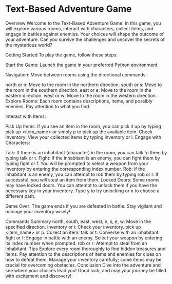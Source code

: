 # Text-Based Adventure Game
Overview
Welcome to the Text-Based Adventure Game! In this game, you will explore various rooms, interact with characters, collect items, and engage in battles against enemies. Your choices will shape the outcome of your adventure. Can you survive the challenges and uncover the secrets of the mysterious world?

Getting Started
To play the game, follow these steps:

Start the Game: Launch the game in your preferred Python environment.

Navigation: Move between rooms using the directional commands:

north or n: Move to the room in the northern direction.
south or s: Move to the room in the southern direction.
east or e: Move to the room in the eastern direction.
west or w: Move to the room in the western direction.
Explore Rooms: Each room contains descriptions, items, and possibly enemies. Pay attention to what you find.

Interact with Items:

Pick Up Items: If you see an item in the room, you can pick it up by typing pick up <item_name> or simply p to pick up the available item.
Check Inventory: View your collected items by typing inventory or i.
Engage with Characters:

Talk: If there is an inhabitant (character) in the room, you can talk to them by typing talk or t.
Fight: If the inhabitant is an enemy, you can fight them by typing fight or f. You will be prompted to select a weapon from your inventory by entering the corresponding index number.
Rob: If the inhabitant is an enemy, you can attempt to rob them by typing rob or r. If successful, you will steal an item from them.
Locked Doors: Some rooms may have locked doors. You can attempt to unlock them if you have the necessary key in your inventory. Type y to try unlocking or n to choose a different path.

Game Over: The game ends if you are defeated in battle. Stay vigilant and manage your inventory wisely!

Commands Summary
north, south, east, west, n, s, e, w: Move in the specified direction.
inventory or i: Check your inventory.
pick up <item_name> or p: Collect an item.
talk or t: Converse with an inhabitant.
fight or f: Engage in battle with an enemy. Select your weapon by entering its index number when prompted.
rob or r: Attempt to steal from an inhabitant.
Tips
Explore every room thoroughly to find hidden treasures and items.
Pay attention to the descriptions of items and enemies for clues on how to defeat them.
Manage your inventory carefully; some items may be crucial for overcoming obstacles.
Conclusion
Dive into the adventure and see where your choices lead you! Good luck, and may your journey be filled with excitement and discovery!